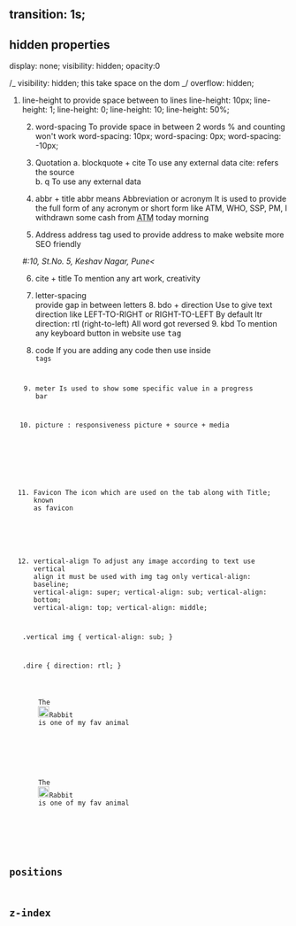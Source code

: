 ## transition: 1s;

## hidden properties

display: none;
visibility: hidden;
opacity:0

/_ visibility: hidden; this take space on the dom _/
overflow: hidden;

1.  line-height
    to provide space between to lines
    line-height: 10px;
    line-height: 1;
    line-height: 0;
    line-height: 10;
    line-height: 50%;

    2. word-spacing
       To provide space in between 2 words
       % and counting won't work
       word-spacing: 10px;
       word-spacing: 0px;
       word-spacing: -10px;

    3. Quotation
       a. blockquote + cite
       To use any external data
       cite: refers the source  
        b. q
       To use any external data

    4. abbr + title
       abbr means Abbreviation or acronym
       It is used to provide the full form of any acronym or short form
       like ATM, WHO, SSP, PM,
       I withdrawn some cash from
       <abbr title="Automatic Taler Machine">ATM</abbr> today morning

    5. Address
    address tag used to provide address to make website more SEO friendly
    <address>#:10, St.No. 5, Keshav Nagar, Pune<</address>

    6. cite + title
       To mention any art work, creativity

    7. letter-spacing  
        provide gap in between letters 8. bdo + direction
       Use to give text direction like LEFT-TO-RIGHT or RIGHT-TO-LEFT
       By default ltr
       direction: rtl (right-to-left)
       All word got reversed 9. kbd
       To mention any keyboard button in website use <kbd> tag

    8. code
       If you are adding any code then use inside <code> tags

    9. meter
       Is used to show some specific value in a progress bar

    10. picture : responsiveness
    picture + source + media
    <picture>
    <source media="(min-width: 350px)" srcset="../image-path" />
    <img src="" alt="" />

    11. Favicon
    The icon which are used on the tab along with Title; known as favicon
    <link  rel="icon" href="path.png"/>

    12. vertical-align
        To adjust any image according to text use vertical align
        it must be used with img tag only
        vertical-align: baseline;
        vertical-align: super;
        vertical-align: sub;
        vertical-align: bottom;
        vertical-align: top;
        vertical-align: middle;

    .vertical img {
    vertical-align: sub;
    }

    .dire {
    direction: rtl;
    }

    <p class="vertical">
        The
        <img src="../../rabbit-icon.png" alt="rabbit-icon" width="20" />Rabbit
        is one of my fav animal
      </p>

      <p class="dire">
        The
        <img src="../../rabbit-icon.png" alt="rabbit-icon" width="20" />Rabbit
        is one of my fav animal
      </p>

## positions

## z-index

